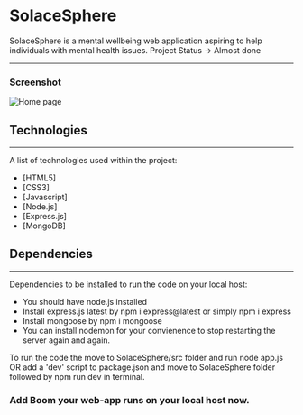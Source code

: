# SolaceSphere
SolaceSphere is a mental wellbeing web application aspiring to help individuals with mental health issues. 
Project Status -> Almost done

*** 
### Screenshot
![Home page](https://www.united-internet.de/fileadmin/user_upload/Brands/Downloads/Logo_IONOS_by.jpg)

## Technologies
***
A list of technologies used within the project:
* [HTML5]
* [CSS3]
* [Javascript]
* [Node.js]
* [Express.js]
* [MongoDB]
  
## Dependencies
***
Dependencies to be installed to run the code on your local host:
* You should have node.js installed
* Install express.js latest by npm i express@latest or simply npm i express
* Install mongoose by npm i mongoose
* You can install nodemon for your convienence to stop restarting the server again and again. 

To run the code the move to SolaceSphere/src folder and run node app.js 
OR
add a 'dev' script to package.json and move to SolaceSphere folder followed by npm run dev in terminal.

### Add Boom your web-app runs on your local host now.
